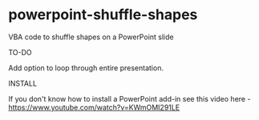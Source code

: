 # powerpoint-shuffle-shapes

VBA code to shuffle shapes on a PowerPoint slide

TO-DO

Add option to loop through entire presentation.

INSTALL

If you don't know how to install a PowerPoint add-in see this video here - https://www.youtube.com/watch?v=KWmOMI291LE
